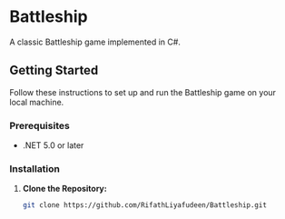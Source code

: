 # Battleship

A classic Battleship game implemented in C#.

## Getting Started

Follow these instructions to set up and run the Battleship game on your local machine.

### Prerequisites

- .NET 5.0 or later

### Installation

1. **Clone the Repository:**

   ```bash
   git clone https://github.com/RifathLiyafudeen/Battleship.git
